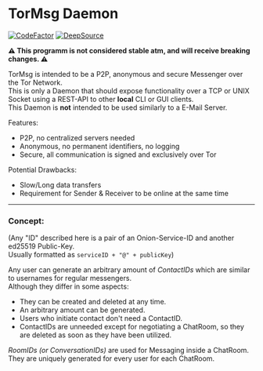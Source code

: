 # TorMsg Daemon

[![CodeFactor](https://www.codefactor.io/repository/github/craumix/tormsg/badge)](https://www.codefactor.io/repository/github/craumix/tormsg)
[![DeepSource](https://deepsource.io/gh/Craumix/tormsg.svg/?label=active+issues&show_trend=true)](https://deepsource.io/gh/Craumix/tormsg/?ref=repository-badge)

**⚠️ This programm is not considered stable atm, and will receive breaking changes. ⚠️**

TorMsg is intended to be a P2P, anonymous and secure Messenger over the Tor Network.  
This is only a Daemon that should expose functionality over a TCP or UNIX Socket using a REST-API to other **local** CLI or GUI clients.  
This Daemon is **not** intended to be used similarly to a E-Mail Server.

Features:
- P2P, no centralized servers needed
- Anonymous, no permanent identifiers, no logging
- Secure, all communication is signed and exclusively over Tor

Potential Drawbacks:
- Slow/Long data transfers
- Requirement for Sender & Receiver to be online at the same time

<hr>

### Concept:
(Any "ID" described here is a pair of an Onion-Service-ID and another ed25519 Public-Key.  
Usually formatted as `serviceID + "@" + publicKey`)

Any user can generate an arbitrary amount of *ContactIDs* which are similar to usernames for regular messengers.  
Although they differ in some aspects:
- They can be created and deleted at any time.
- An arbitrary amount can be generated.
- Users who initiate contact don't need a ContactID.
- ContactIDs are unneeded except for negotiating a ChatRoom, so they are deleted as soon as they have been utilized.

*RoomIDs (or ConversationIDs)* are used for Messaging inside a ChatRoom. They are uniquely generated for every user for each ChatRoom.
